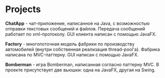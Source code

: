 # Projects
**ChatApp** - чат-приложение, написанное на Java, с возможностью отправки текстовых сообщений и файлов. Передача сообщений работает по xml-протоколу. GUI клиента написан с помощью JavaFX.

**Factory** - многопоточная модель фабрики по производству автомобилей (внутри собственная реализация thread-pool'a). Фабрика написана по MVC-паттерну. GUI написан с помощью JavaFX.

**Bomberman** - игра Bomberman, написанная согласно паттерну MVC. В проекте присутствует две вьюшки: одна на JavaFX, другая на Swing.
